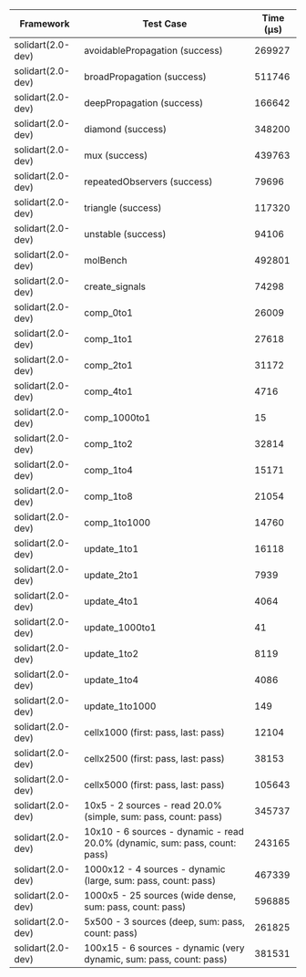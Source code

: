 | Framework | Test Case | Time (μs) |
| --- | --- | --- |
| solidart(2.0-dev) | avoidablePropagation (success) | 269927 |
| solidart(2.0-dev) | broadPropagation (success) | 511746 |
| solidart(2.0-dev) | deepPropagation (success) | 166642 |
| solidart(2.0-dev) | diamond (success) | 348200 |
| solidart(2.0-dev) | mux (success) | 439763 |
| solidart(2.0-dev) | repeatedObservers (success) | 79696 |
| solidart(2.0-dev) | triangle (success) | 117320 |
| solidart(2.0-dev) | unstable (success) | 94106 |
| solidart(2.0-dev) | molBench | 492801 |
| solidart(2.0-dev) | create_signals | 74298 |
| solidart(2.0-dev) | comp_0to1 | 26009 |
| solidart(2.0-dev) | comp_1to1 | 27618 |
| solidart(2.0-dev) | comp_2to1 | 31172 |
| solidart(2.0-dev) | comp_4to1 | 4716 |
| solidart(2.0-dev) | comp_1000to1 | 15 |
| solidart(2.0-dev) | comp_1to2 | 32814 |
| solidart(2.0-dev) | comp_1to4 | 15171 |
| solidart(2.0-dev) | comp_1to8 | 21054 |
| solidart(2.0-dev) | comp_1to1000 | 14760 |
| solidart(2.0-dev) | update_1to1 | 16118 |
| solidart(2.0-dev) | update_2to1 | 7939 |
| solidart(2.0-dev) | update_4to1 | 4064 |
| solidart(2.0-dev) | update_1000to1 | 41 |
| solidart(2.0-dev) | update_1to2 | 8119 |
| solidart(2.0-dev) | update_1to4 | 4086 |
| solidart(2.0-dev) | update_1to1000 | 149 |
| solidart(2.0-dev) | cellx1000 (first: pass, last: pass) | 12104 |
| solidart(2.0-dev) | cellx2500 (first: pass, last: pass) | 38153 |
| solidart(2.0-dev) | cellx5000 (first: pass, last: pass) | 105643 |
| solidart(2.0-dev) | 10x5 - 2 sources - read 20.0% (simple, sum: pass, count: pass) | 345737 |
| solidart(2.0-dev) | 10x10 - 6 sources - dynamic - read 20.0% (dynamic, sum: pass, count: pass) | 243165 |
| solidart(2.0-dev) | 1000x12 - 4 sources - dynamic (large, sum: pass, count: pass) | 467339 |
| solidart(2.0-dev) | 1000x5 - 25 sources (wide dense, sum: pass, count: pass) | 596885 |
| solidart(2.0-dev) | 5x500 - 3 sources (deep, sum: pass, count: pass) | 261825 |
| solidart(2.0-dev) | 100x15 - 6 sources - dynamic (very dynamic, sum: pass, count: pass) | 381531 |

